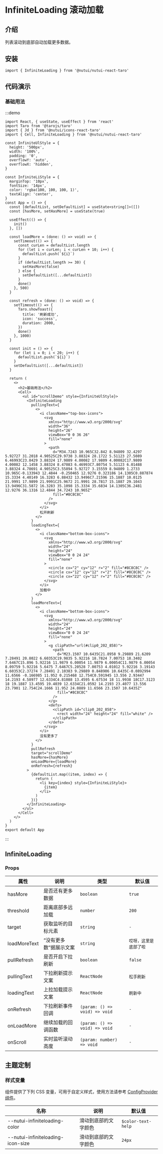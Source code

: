 # InfiniteLoading 滚动加载

## 介绍

列表滚动到底部自动加载更多数据。

## 安装

```tsx
import { InfiniteLoading } from '@nutui/nutui-react-taro'
```

## 代码演示

### 基础用法

:::demo

```tsx
import React, { useState, useEffect } from 'react'
import Taro from '@tarojs/taro'
import { Jd } from '@nutui/icons-react-taro'
import { Cell, InfiniteLoading } from '@nutui/nutui-react-taro'

const InfiniteUlStyle = {
  height: '500px',
  width: '100%',
  padding: '0',
  overflowY: 'auto',
  overflowX: 'hidden',
}

const InfiniteLiStyle = {
  marginTop: '10px',
  fontSize: '14px',
  color: 'rgba(100, 100, 100, 1)',
  textAlign: 'center',
}
const App = () => {
  const [defaultList, setDefaultList] = useState<string[]>([])
  const [hasMore, setHasMore] = useState(true)

  useEffect(() => {
    init()
  }, [])

  const loadMore = (done: () => void) => {
    setTimeout(() => {
      const curLen = defaultList.length
      for (let i = curLen; i < curLen + 10; i++) {
        defaultList.push(`${i}`)
      }
      if (defaultList.length >= 30) {
        setHasMore(false)
      } else {
        setDefaultList([...defaultList])
      }
      done()
    }, 500)
  }

  const refresh = (done: () => void) => {
    setTimeout(() => {
      Taro.showToast({
        title: '刷新成功',
        icon: 'success',
        duration: 2000,
      })
      done()
    }, 1000)
  }

  const init = () => {
    for (let i = 0; i < 20; i++) {
      defaultList.push(`${i}`)
    }
    setDefaultList([...defaultList])
  }

  return (
    <>
      <h2>基础用法</h2>
      <Cell>
        <ul id="scrollDemo" style={InfiniteUlStyle}>
          <InfiniteLoading
            pullingText={
              <>
                <i className="top-box-icons">
                  <svg
                    xmlns="http://www.w3.org/2000/svg"
                    width="36"
                    height="26"
                    viewBox="0 0 36 26"
                    fill="none"
                  >
                    <path
                      d="M34.7243 10.965C32.842 8.94809 32.4297 5.92727 31.2018 4.90525C29.9738 3.88324 28.1722 5.51123 27.5089 6.46993C23.8429 3.88324 17.9809 4.00082 17.9809 4.00082C17.9809 4.00082 12.1458 3.88324 8.47083 6.46993C7.80754 5.51123 6.01488 3.88324 4.78691 4.90525C3.55894 5.92727 3.15559 8.94809 1.2733 10.965C-0.133943 12.4844 -0.250465 12.9276 0.323186 14.1305C0.887874 15.3334 4.40149 16.3283 6.88432 13.9496C7.21596 15.1887 10.0125 21.9991 17.9899 21.9991C25.9672 21.9991 28.7817 15.1887 29.1043 13.9496C31.5872 16.3283 35.1098 15.3334 35.6834 14.1305C36.2481 12.9276 36.1316 12.4844 34.7243 10.965Z"
                      fill="#8C8C8C"
                    />
                  </svg>
                </i>
                松开刷新
              </>
            }
            loadingText={
              <>
                <i className="bottom-box-icons">
                  <svg
                    xmlns="http://www.w3.org/2000/svg"
                    width="24"
                    height="24"
                    viewBox="0 0 24 24"
                    fill="none"
                  >
                    <circle cx="2" cy="12" r="2" fill="#8C8C8C" />
                    <circle cx="12" cy="12" r="2" fill="#8C8C8C" />
                    <circle cx="22" cy="12" r="2" fill="#8C8C8C" />
                  </svg>
                </i>
                加载中
              </>
            }
            loadMoreText={
              <>
                <i className="bottom-box-icons">
                  <svg
                    xmlns="http://www.w3.org/2000/svg"
                    width="24"
                    height="24"
                    viewBox="0 0 24 24"
                    fill="none"
                  >
                    <g clipPath="url(#clip0_202_858)">
                      <path
                        d="M23.1507 10.6435C21.8958 9.29889 21.6209 7.28491 20.8022 6.60353C19.9835 5.92216 18.7824 7.00753 18.3402 7.6467C15.896 5.92216 11.9879 6.00054 11.9879 6.00054C11.9879 6.00054 8.09759 5.92216 5.6475 7.6467C5.20528 7.00753 4.01012 5.92216 3.19143 6.60353C2.37274 7.28491 2.10383 9.29889 0.848906 10.6435C-0.0892994 11.6566 -0.166985 11.952 0.215468 12.754C0.591945 13.556 2.93447 14.2193 4.58977 12.6334C4.81088 13.4595 6.67534 18 11.9938 18C17.3123 18 19.1887 13.4595 19.4039 12.6334C21.0592 14.2193 23.4077 13.556 23.7901 12.754C24.1666 11.952 24.0889 11.6566 23.1507 10.6435Z"
                        fill="#8C8C8C"
                      />
                    </g>
                    <defs>
                      <clipPath id="clip0_202_858">
                        <rect width="24" height="24" fill="white" />
                      </clipPath>
                    </defs>
                  </svg>
                </i>
                没有更多了
              </>
            }
            pullRefresh
            target="scrollDemo"
            hasMore={hasMore}
            onLoadMore={loadMore}
            onRefresh={refresh}
          >
            {defaultList.map((item, index) => {
              return (
                <li key={index} style={InfiniteLiStyle}>
                  {item}
                </li>
              )
            })}
          </InfiniteLoading>
        </ul>
      </Cell>
    </>
  )
}
export default App
```

:::

## InfiniteLoading

### Props

| 属性 | 说明 | 类型 | 默认值 |
| --- | --- | --- | --- |
| hasMore | 是否还有更多数据 | `boolean` | `true` |
| threshold | 距离底部多远加载 | `number` | `200` |
| target | 获取监听的目标元素 | `string` | `-` |
| loadMoreText | “没有更多数”据展示文案 | `string` | `哎呀，这里是底部了啦` |
| pullRefresh | 是否开启下拉刷新 | `boolean` | `false` |
| pullingText | 下拉刷新提示文案 | `ReactNode` | `松手刷新` |
| loadingText | 上拉加载提示文案 | `ReactNode` | `刷新中` |
| onRefresh | 下拉刷新事件回调 | `(param: () => void) => void` | `-` |
| onLoadMore | 继续加载的回调函数 | `(param: () => void) => void` | `-` |
| onScroll | 实时监听滚动高度 | `(param: number) => void` | `-` |

## 主题定制

### 样式变量

组件提供了下列 CSS 变量，可用于自定义样式，使用方法请参考 [ConfigProvider 组件](#/zh-CN/component/configprovider)。

| 名称 | 说明 | 默认值 |
| --- | --- | --- |
| \--nutui-infiniteloading-color | 滑动到底部的文字颜色 | `$color-text-help` |
| \--nutui-infiniteloading-icon-size | 滑动到底部的文字颜色 | `24px` |